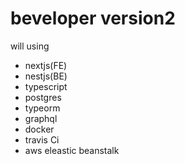 # beveloper version2

will using

- nextjs(FE)
- nestjs(BE)
- typescript
- postgres
- typeorm
- graphql
- docker
- travis Ci
- aws eleastic beanstalk
